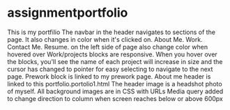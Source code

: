 # assignmentportfolio
This is my portfilio The navbar in the header navigates to sections of the page. 
It also changes in color when it's clicked on. 
About Me. Work. Contact Me. Resume. on the left side of page also change color when hovered over Work/projects blocks are responsive. 
When you hover over the blocks, you'll see the name of each project will increase in size and the cursor has changed to pointer for easy selecting to navigate to the next page. 
Prework block is linked to my prework page. 
About me header is linked to this portfolio.portolio1.html The header image is a headshot photo of myself. 
All background images are in CSS with URLs Media query added to change direction to column when screen reaches below or above 600px